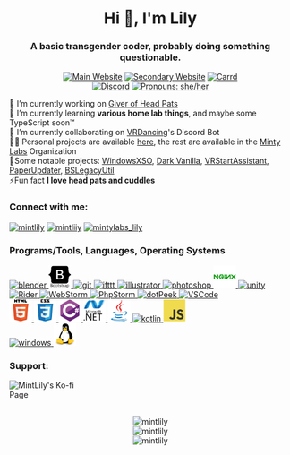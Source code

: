 <h1 align="center">Hi 👋, I'm Lily</h1>
<h3 align="center">A basic transgender coder, probably doing something questionable.</h3>

<p align="center">
	<a href="https://MintLily.lgbt" target="_blank"><img alt="Main Website" src="https://img.shields.io/website?label=MintLily.lgbt&style=for-the-badge&url=https%3A%2F%2FMintLily.lgbt" /></a>
	<a href="https://mintylabs.dev" target="_blank"><img alt="Secondary Website" src="https://img.shields.io/website?label=mintylabs.dev&style=for-the-badge&url=https%3A%2F%2Fmintylabs.dev" /></a>
	<a href="https://mili.lgbt" target="_blank"><img alt="Carrd" src="https://img.shields.io/website?label=mili.lgbt&style=for-the-badge&url=https%3A%2F%2Fmili.lgbt" /></a>
	<br>
	<a href="https://discord.com/users/167335587488071682" target="_blank"><img alt="Discord" src="https://img.shields.io/static/v1?label=Discord&message=mintlily&style=for-the-badge&logo=appveyor&color=7289DA&logo=Discord" /></a>
	<a href="https://mili.lgbt/pronouns" target="_blank"><img alt="Pronouns: she/her" src="https://img.shields.io/static/v1?label=Pronouns&message=she/her&color=E6A1FF&style=for-the-badge" /><a/>
</p>

<p>
	🔭 I’m currently working on <a href="https://github.com/Minty-Labs/Giver-of-Head-Pats" target="_blank">Giver of Head Pats</a><br>
	🌱 I’m currently learning <b>various home lab things</b>, and maybe some TypeScript soon™<br>
	👯 I’m currently collaborating on <a href="https://vrdancing.club/" target="_blank">VRDancing</a>'s Discord Bot<br>
	👨‍💻 Personal projects are available <a href="https://github.com/MintLily?tab=repositories" target="_blank">here</a>, the rest are available in the <a href="https://github.com/Minty-Labs" target="_blank">Minty Labs</a> Organization<br>
	📜Some notable projects: <a href="https://github.com/Minty-Labs/WindowsXSO" target="_blank">WindowsXSO</a>, <a href="https://github.com/MintLily/Dark-Vanilla" target="_blank">Dark Vanilla</a>, <a href="https://github.com/MintLily/VRStartAssistant" target="_blank">VRStartAssistant</a>, <a href="https://github.com/Minty-Labs/PaperUpdater" target="_blank">PaperUpdater</a>, <a href="https://github.com/MintLily/BSLegacyUtil" target="_blank">BSLegacyUtil</a><br>
	⚡Fun fact <b>I love head pats and cuddles</b><br>
</p>

<h3 align="left">Connect with me:</h3>
<p align="left">
	<a href="https://discord.gg/Qg9eVB34sq" target="blank"><img align="center" src="https://i.mintlily.lgbt/DiscordLogo.png" alt="mintlily" height="40" width="40" /></a> <a href="https://twitter.com/mintliiy" target="blank"><img align="center" src="https://raw.githubusercontent.com/rahuldkjain/github-profile-readme-generator/master/src/images/icons/Social/twitter.svg" alt="mintliiy" height="30" width="40" /></a> <a href="https://www.threads.net/@mintylabs_lily" target="blank"><img align="center" src="https://i.mintlily.lgbt/threads_icon.png" alt="mintylabs_lily" height="40" width="42" /></a>
</p>

<h3 align="left">Programs/Tools, Languages, Operating Systems</h3>
<a href="https://www.blender.org/" target="_blank" rel="noreferrer"> <img src="https://download.blender.org/branding/community/blender_community_badge_white.svg" alt="blender" width="40" height="40"/> </a> <a href="https://getbootstrap.com" target="_blank" rel="noreferrer"> <img src="https://raw.githubusercontent.com/devicons/devicon/master/icons/bootstrap/bootstrap-plain-wordmark.svg" alt="bootstrap" width="40" height="40"/> </a> <a href="https://git-scm.com/" target="_blank" rel="noreferrer"> <img src="https://www.vectorlogo.zone/logos/git-scm/git-scm-icon.svg" alt="git" width="40" height="40"/> </a> <a href="https://ifttt.com/" target="_blank" rel="noreferrer"> <img src="https://www.vectorlogo.zone/logos/ifttt/ifttt-ar21.svg" alt="ifttt" width="40" height="40"/> </a> <a href="https://www.adobe.com/in/products/illustrator.html" target="_blank" rel="noreferrer"> <img src="https://i.mintlily.lgbt/Illustrator.png" alt="illustrator" width="40" height="40"/> </a> <a href="https://www.photoshop.com/en" target="_blank" rel="noreferrer"> <img src="https://i.mintlily.lgbt/Photoshop.png" alt="photoshop" width="40" height="40"/> </a> <a href="https://www.nginx.com" target="_blank" rel="noreferrer"> <img src="https://raw.githubusercontent.com/devicons/devicon/master/icons/nginx/nginx-original.svg" alt="nginx" width="40" height="40"/> </a> <a href="https://unity.com/" target="_blank" rel="noreferrer"> <img src="https://i.mintlily.lgbt/unity3d-logo.png" alt="unity" width="40" height="40"/> </a> <a href="https://jb.gg/OpenSourceSupport" target="_blank" rel="noreferrer"> <img src="https://resources.jetbrains.com/storage/products/company/brand/logos/Rider_icon.svg" alt="Rider" width="40" height="40"/> </a> <a href="https://jb.gg/OpenSourceSupport" target="_blank" rel="noreferrer"> <img src="https://resources.jetbrains.com/storage/products/company/brand/logos/WebStorm_icon.svg" alt="WebStorm" width="40" height="40"/> </a> <a href="https://jb.gg/OpenSourceSupport" target="_blank" rel="noreferrer"> <img src="https://resources.jetbrains.com/storage/products/company/brand/logos/PhpStorm_icon.svg" alt="PhpStorm" width="40" height="40"/> </a> <a href="https://jb.gg/OpenSourceSupport" target="_blank" rel="noreferrer"> <img src="https://resources.jetbrains.com/storage/products/company/brand/logos/dotPeek_icon.svg" alt="dotPeek" width="40" height="40"/> </a> <a href="https://code.visualstudio.com/" target="_blank" rel="noreferrer"><img src="https://user-images.githubusercontent.com/674621/71187801-14e60a80-2280-11ea-94c9-e56576f76baf.png" alt="VSCode" width="40" height="40"/></a>
<br>
<a href="https://www.w3.org/html/" target="_blank" rel="noreferrer"> <img src="https://raw.githubusercontent.com/devicons/devicon/master/icons/html5/html5-original-wordmark.svg" alt="html5" width="40" height="40"/> </a> <a href="https://www.w3schools.com/css/" target="_blank" rel="noreferrer"> <img src="https://raw.githubusercontent.com/devicons/devicon/master/icons/css3/css3-original-wordmark.svg" alt="css3" width="40" height="40"/> </a> <a href="https://www.w3schools.com/cs/" target="_blank" rel="noreferrer"> <img src="https://raw.githubusercontent.com/devicons/devicon/master/icons/csharp/csharp-original.svg" alt="csharp" width="40" height="40"/> </a> <a href="https://dotnet.microsoft.com/" target="_blank" rel="noreferrer"> <img src="https://raw.githubusercontent.com/devicons/devicon/master/icons/dot-net/dot-net-original-wordmark.svg" alt="dotnet" width="40" height="40"/> </a> <a href="https://www.java.com" target="_blank" rel="noreferrer"> <img src="https://raw.githubusercontent.com/devicons/devicon/master/icons/java/java-original.svg" alt="java" width="40" height="40"/> </a> <a href="https://kotlinlang.org" target="_blank" rel="noreferrer"> <img src="https://www.vectorlogo.zone/logos/kotlinlang/kotlinlang-icon.svg" alt="kotlin" width="40" height="40"/> </a> <a href="https://developer.mozilla.org/en-US/docs/Web/JavaScript" target="_blank" rel="noreferrer"> <img src="https://raw.githubusercontent.com/devicons/devicon/master/icons/javascript/javascript-original.svg" alt="javascript" width="40" height="40"/> </a>
<br>
<a href="https://www.microsoft.com/windows/" target="_blank" rel="noreferrer"> <img src="https://i.mintlily.lgbt/win.svg" alt="windows" width="40" height="40"/> </a> <a href="https://www.linux.org/" target="_blank" rel="noreferrer"> <img src="https://raw.githubusercontent.com/devicons/devicon/master/icons/linux/linux-original.svg" alt="linux" width="40" height="40"/> </a>

<h3 align="left">Support:</h3>
<p>
	<a href="https://ko-fi.com/MintLily"><img align="left" src="https://cdn.ko-fi.com/cdn/kofi3.png?v=3" width="150" alt="MintLily's Ko-fi Page" /></a>
</p><br><br>

<p align="center"><br />
    <img src="https://github-readme-stats.vercel.app/api/top-langs?username=mintlily&count_private=true&show_icons=true&theme=dracula&title_color=EECCE0&text_color=eeeeee&bg_color=191F22&hide_border=true&locale=en&layout=compact" alt="mintlily" />
    <br />
    <img src="https://github-readme-stats.vercel.app/api?username=mintlily&count_private=true&show_icons=false&theme=dracula&title_color=EECCE0&text_color=eeeeee&bg_color=191F22&hide_border=true&locale=en" alt="mintlily" />
    <br />
    <img src="https://komarev.com/ghpvc/?username=mintlily&label=Profile%20views&color=906D92&style=flat-square" alt="mintlily" />
</p>
